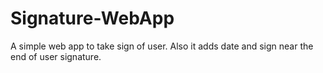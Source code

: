 # Signature-WebApp
A simple web app to take sign of user. Also it adds date and sign near the end of user signature. 
